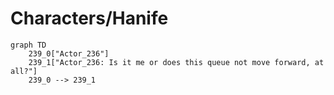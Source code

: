 # Characters/Hanife


```mermaid
graph TD
    239_0["Actor_236"]
    239_1["Actor_236: Is it me or does this queue not move forward, at all?"]
    239_0 --> 239_1
```